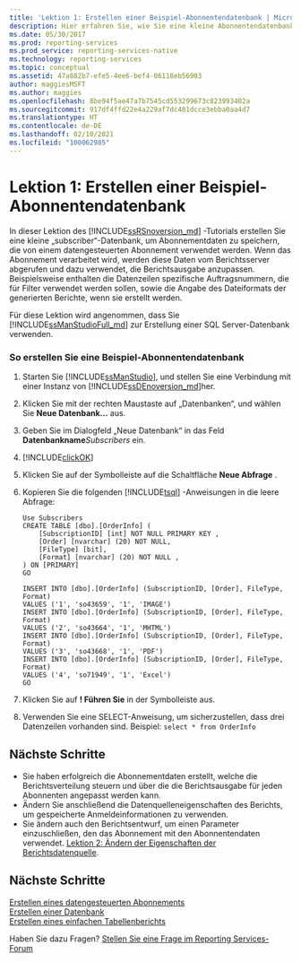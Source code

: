 ```yaml
---
title: 'Lektion 1: Erstellen einer Beispiel-Abonnentendatenbank | Microsoft-Dokumentation'
description: Hier erfahren Sie, wie Sie eine kleine Abonnentendatenbank erstellen, um Abonnementdaten zu speichern, die von einem datengesteuerten Abonnement verwendet werden.
ms.date: 05/30/2017
ms.prod: reporting-services
ms.prod_service: reporting-services-native
ms.technology: reporting-services
ms.topic: conceptual
ms.assetid: 47a882b7-efe5-4ee6-bef4-06118eb56903
author: maggiesMSFT
ms.author: maggies
ms.openlocfilehash: 8be94f5ae47a7b7545cd553299673c823993402a
ms.sourcegitcommit: 917df4ffd22e4a229af7dc481dcce3ebba0aa4d7
ms.translationtype: HT
ms.contentlocale: de-DE
ms.lasthandoff: 02/10/2021
ms.locfileid: "100062985"
---
```

# <a name="lesson-1-creating-a-sample-subscriber-database"></a>Lektion 1: Erstellen einer Beispiel-Abonnentendatenbank

In dieser Lektion des [!INCLUDE[ssRSnoversion_md](../includes/ssrsnoversion-md.md)] -Tutorials erstellen Sie eine kleine „subscriber“-Datenbank, um Abonnementdaten zu speichern, die von einem datengesteuerten Abonnement verwendet werden. Wenn das Abonnement verarbeitet wird, werden diese Daten vom Berichtsserver abgerufen und dazu verwendet, die Berichtsausgabe anzupassen. Beispielsweise enthalten die Datenzeilen spezifische Auftragsnummern, die für Filter verwendet werden sollen, sowie die Angabe des Dateiformats der generierten Berichte, wenn sie erstellt werden.  
  
Für diese Lektion wird angenommen, dass Sie [!INCLUDE[ssManStudioFull_md](../includes/ssmanstudiofull-md.md)] zur Erstellung einer SQL Server-Datenbank verwenden.  
  
### <a name="to-create-a-sample-subscriber-database"></a>So erstellen Sie eine Beispiel-Abonnentendatenbank  
  
1.  Starten Sie [!INCLUDE[ssManStudio](../includes/ssmanstudio-md.md)], und stellen Sie eine Verbindung mit einer Instanz von [!INCLUDE[ssDEnoversion_md](../includes/ssdenoversion-md.md)]her.  
  
2.  Klicken Sie mit der rechten Maustaste auf „Datenbanken“, und wählen Sie **Neue Datenbank...** aus.  
  
3.  Geben Sie im Dialogfeld „Neue Datenbank“ in das Feld **Datenbankname***Subscribers* ein. 
4. [!INCLUDE[clickOK](../includes/clickok-md.md)]  
  
5.  Klicken Sie auf der Symbolleiste auf die Schaltfläche **Neue Abfrage** .  
  
6.  Kopieren Sie die folgenden [!INCLUDE[tsql](../includes/tsql-md.md)] -Anweisungen in die leere Abfrage:  
  
    ```  
    Use Subscribers  
    CREATE TABLE [dbo].[OrderInfo] (  
        [SubscriptionID] [int] NOT NULL PRIMARY KEY ,  
        [Order] [nvarchar] (20) NOT NULL,  
        [FileType] [bit],  
        [Format] [nvarchar] (20) NOT NULL ,  
    ) ON [PRIMARY]  
    GO  
  
    INSERT INTO [dbo].[OrderInfo] (SubscriptionID, [Order], FileType, Format)   
    VALUES ('1', 'so43659', '1', 'IMAGE')  
    INSERT INTO [dbo].[OrderInfo] (SubscriptionID, [Order], FileType, Format)   
    VALUES ('2', 'so43664', '1', 'MHTML')  
    INSERT INTO [dbo].[OrderInfo] (SubscriptionID, [Order], FileType, Format)   
    VALUES ('3', 'so43668', '1', 'PDF')  
    INSERT INTO [dbo].[OrderInfo] (SubscriptionID, [Order], FileType, Format)   
    VALUES ('4', 'so71949', '1', 'Excel')  
    GO  
    ```  
  
7.  Klicken Sie auf **! Führen Sie**  in der Symbolleiste aus.  
  
8.  Verwenden Sie eine SELECT-Anweisung, um sicherzustellen, dass drei Datenzeilen vorhanden sind. Beispiel: `select * from OrderInfo`  
  
## <a name="next-steps"></a>Nächste Schritte  
+ Sie haben erfolgreich die Abonnementdaten erstellt, welche die Berichtsverteilung steuern und über die die Berichtsausgabe für jeden Abonnenten angepasst werden kann. 
+ Ändern Sie anschließend die Datenquelleneigenschaften des Berichts, um gespeicherte Anmeldeinformationen zu verwenden. 
+ Sie ändern auch den Berichtsentwurf, um einen Parameter einzuschließen, den das Abonnement mit den Abonnentendaten verwendet. [Lektion 2: Ändern der Eigenschaften der Berichtsdatenquelle](../reporting-services/lesson-2-modifying-the-report-data-source-properties.md).  

## <a name="next-steps"></a>Nächste Schritte

[Erstellen eines datengesteuerten Abonnements](../reporting-services/create-a-data-driven-subscription-ssrs-tutorial.md)  
[Erstellen einer Datenbank](../relational-databases/databases/create-a-database.md)  
[Erstellen eines einfachen Tabellenberichts](../reporting-services/create-a-basic-table-report-ssrs-tutorial.md)  

Haben Sie dazu Fragen? [Stellen Sie eine Frage im Reporting Services-Forum](https://go.microsoft.com/fwlink/?LinkId=620231)
